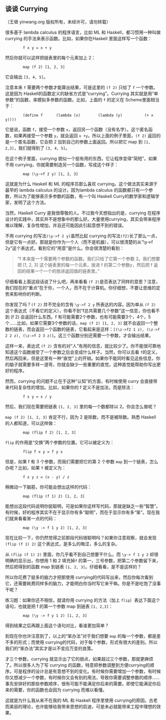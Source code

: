 

## 谈谈 Currying

（王垠 yinwang.org 版权所有，未经许可，请勿转载）

很多基于 lambda calculus 的程序语言，比如 ML 和 Haskell，都习惯用一种叫做 currying 的手法来表示函数。比如，如果你在Haskell 里面这样写一个函数：

            f x y = x + y    

然后你就可以这样把链表里的每个元素加上 2：

            map (f 2) [1, 2, 3]    

它会输出 `[3, 4, 5]`。

注意本来 `f` 需要两个参数才能算出结果，可是这里的 `(f 2)` 只给了 `f` 一个参数。这是因为 Haskell的函数定义的缺省方式是“currying”。Currying 其实就是用“单参数”的函数，来模拟多参数的函数。比如，上面的 `f` 的定义在 Scheme里面相当于：

            (define f      (lambda (x)        (lambda (y)          (+ x y))))    

它是说，函数 `f`，接受一个参数 `x`，返回另一个函数（没有名字）。这个匿名函数，如果再接受一个参数 `y`，就会返回 `x +y`。所以上面的例子里面，`(f 2)` 返回的是一个匿名函数，它会把 2 加到自己的参数上面返回。所以把它 map 到 `[1, 2,3]`，我们就得到了 `[3, 4, 5]`。

在这个例子里面，currying 貌似一个挺有用的东西，它让程序变得“简短”。如果不用 currying，你就需要制造另一个函数，写成这个样子：

            map (\y->f 2 y) [1, 2, 3]    

这就是为什么 Haskell 和 ML 的程序员那么喜欢 currying。这个做法其实来源于最早的 lambda calculus 的设计。因为lambda calculus 的函数都只有一个参数，所以为了能够表示多参数的函数，有一个叫 Haskell Curry的数学家和逻辑学家，发明了这个方法。

当然，Haskell Curry 是我很尊敬的人。不过我今天想指出的是，currying 在程序设计的实践中，其实并不是想象中的那么好。大量使用currying，其实会带来程序难以理解，复杂性增加，并且还可能因此引起意想不到的错误。

不用 currying 的写法`(\y->f 2 y)`虽然比起 currying 的写法`(f2)`长了那么一点，但是它有一点好。那就是你作为一个人（而不是机器），可以很清楚的从“\y->f 2y”这个表达式，看到它的“用意”是什么。你会很清楚的看到：

> “f 本来是一个需要两个参数的函数。我们只给了它第一个参数 2。我们想要把 [1, 2, 3] 这个链表里的每一个元素，放进 f 的第二个参数y，然后把 f 返回的结果一个一个的放进返回值的链表里。”

仔细看看上面这段话说了什么吧，再来看看 `(f 2)`是否表达了同样的意思？注意，我们现在的“重点”在于你，一个人，而不在于计算机。你仔细想，不要让思维的定势来影响你的判断。

你发现了吗？`(f 2)` 并不完全的含有 `\y->f 2 y` 所表达的内容。因为单从 `(f 2)` 这个表达式（不看它的定义），你看不到“f总共需要几个参数”这一信息，你也看不到 (f 2) 会返回什么东西。f 有可能需要2个参数，也有可能需要3个，4个，5个……比如，如果它需要3个参数的话，`map (f 2) [1, 2, 3]` 就不会返回一个整数的链表，而会返回一个函数的链表，它看起来是这样：`[(\z->f2 1 z), (\z->f 2 2 z), (\z->f 2 3 z)]`。这三个函数分别还需要一个参数，才会输出结果。

这样一来，表达式 `(f 2)` 含有的对“人”有用的信息，就比较少了。你不能很可靠地知道这个函数接受了一个参数之后会变成什么样子。当然，你可以去看 `f`的定义，然后再回来，但是这里有一种“直觉”上的开销。如果你不能同时看见这些信息，你的脑子就需要多转一道弯，你就会缺少一些重要的直觉。这种直觉能帮助你写出更好的程序。

然而，currying 的问题不止在于这种“认知”的方面，有时候使用 curry 会直接带来代码复杂性的增加。比如，如果你的 f 定义不是加法，而是除法：

            f x y = x / y    

然后，我们现在需要把链表 `[1, 2, 3]` 里的每一个数都除以 2。你会怎么做呢？

`map (f 2) [1, 2, 3]` 肯定不行，因为 2 是除数，而不是被除数。熟悉 Haskell 的人都知道，可以这样做：

            map (flip f 2) [1, 2, 3]    

`flip` 的作用是“交换”两个参数的位置。它可以被定义为：

            flip f x y = f y x    

但是，如果 f 有 3 个参数，而我们需要把它的第 2 个参数 `map` 到一个链表，怎么办呢？比如，如果 `f` 被定义为：

            f x y z = (x - y) / z    

稍微动一下脑筋，你可能会想出这样的代码：

            map (flip (f 1) 2) [1, 2, 3]    

能想出这段代码说明你挺聪明，可是如果你这样写代码，那就是缺乏一些“智慧”。有时候，好的程序其实不在于显示你有多“聪明”，而在于显示你有多“笨”。现在我们就来看看笨一点的代码：

            map (\y -> f 1 y 2) [1, 2, 3]    

现在比较一下，你仍然觉得之前那段代码很聪明吗？如果你注意观察，就会发现 `(flip (f 1) 2)` 这个表达式，是多么的晦涩，多么的复杂。

从 `(flip (f 1) 2)` 里面，你几乎看不到自己想要干什么。而 `\y-> f 1 y 2` 却很明确的显示出，你想用 1 和 2 填充掉`f` 的第一，三号参数，把第二个参数留下来，然后把得到的函数 map 到链表 `[1, 2, 3]`。仔细看看，是不是这样的？

所以你花费了挺多的脑力才把那使用 currying的代码写出来，然后你每次看到它，还需要耗费同样多的脑力，才能明白你当时写它来干嘛。你是不是吃饱了没事干呢？

练习题：如果你还不相信，就请你用 currying 的方法（加上 `flip`）表达下面这个语句，也就是把 f 的第一个参数 map 到链表 `[1, 2,3]`：

            map (\y -> f y 1 2) [1, 2, 3]    

得到结果之后再跟上面这个语句对比，看谁更加简单？

到现在你也许注意到了，以上的“笨办法”对于我们想要 `map` 的每一个参数，都是差不多的形式；而使用 currying的代码，对于每个参数，形式有很大的差别。所以我们的“笨办法”其实才是以不变应万变的良策。

才三个参数，currying 就显示出了它的弱点，如果超过三个参数，那就更麻烦了。所以很多人为了写 currying 的函数，特意把参数调整到方便currying的顺序。可是程序的设计总是有意想不到的变化。有时候你需要增加一个参数，有时候你又想减少一个参数，有时候你又会有别的用法，导致你需要调整参数的顺序……事先安排好的那些参数顺序，很有可能不能满足你后来的需要。即使它能满足你后来的需要，你的函数也会因为 currying 而难以看懂。

这就是为什么我从来不在我的 ML 和 Haskell 程序里使用 currying的原因。古老而美丽的理论，也许能够给我带来思想的启迪，可是未必就能带来工程中理想的效果。

